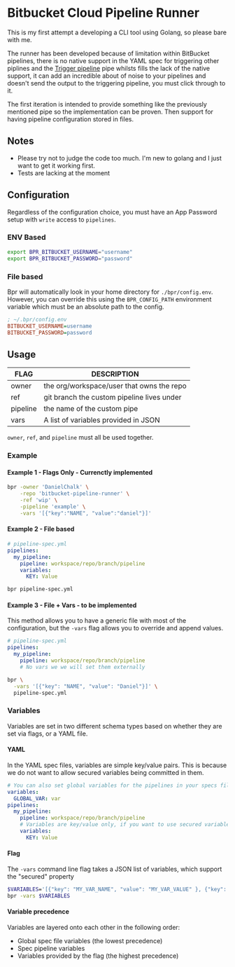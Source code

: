# Bitbucket Cloud Pipeline Runner

This is my first attempt a developing a CLI tool using Golang, so please bare with me.

The runner has been developed because of limitation within BitBucket pipelines, there is no native support in the YAML
spec for triggering other piplines and the
[Trigger pipeline](https://bitbucket.org/atlassian/trigger-pipeline/src/master/) pipe whilsts fills the lack of the
native support, it can add an incredible about of noise to your pipelines and doesn't send the output to the triggering
pipeline, you must click through to it.

The first iteration is intended to provide something like the previously mentioned pipe so the implementation can be
proven. Then support for having pipeline configuration stored in files.

## Notes

- Please try not to judge the code too much. I'm new to golang and I just want to get it working first.
- Tests are lacking at the moment

## Configuration

Regardless of the configuration choice, you must have an App Password setup with `write` access to
`pipelines`.

### ENV Based

```bash
export BPR_BITBUCKET_USERNAME="username"
export BPR_BITBUCKET_PASSWORD="password"
```

### File based

Bpr will automatically look in your home directory for `./bpr/config.env`. However, you can override this using
the `BPR_CONFIG_PATH` environment variable which must be an absolute path to the config.

```ini
; ~/.bpr/config.env
BITBUCKET_USERNAME=username
BITBUCKET_PASSWORD=password
```

## Usage

| FLAG     | DESCRIPTION                                |
| -------- | ------------------------------------------ |
| owner    | the org/workspace/user that owns the repo  |
| ref      | git branch the custom pipeline lives under |
| pipeline | the name of the custom pipe                |
| vars     | A list of variables provided in JSON       |

`owner`, `ref`, and `pipeline` must all be used together.

### Example

#### Example 1 - Flags Only - Currenctly implemented

```bash
bpr -owner 'DanielChalk' \
    -repo 'bitbucket-pipeline-runner' \
    -ref 'wip' \
    -pipeline 'example' \
    -vars '[{"key":"NAME", "value":"daniel"}]'
```

#### Example 2 - File based

```yaml
# pipeline-spec.yml
pipelines:
  my_pipeline:
    pipeline: workspace/repo/branch/pipeline
    variables:
      KEY: Value
```

```bash
bpr pipeline-spec.yml
```

#### Example 3 - File + Vars - to be implemented

This method allows you to have a generic file with most of the configuration, but the `-vars` flag allows you to
override and append values.

```yaml
# pipeline-spec.yml
pipelines:
  my_pipeline:
    pipeline: workspace/repo/branch/pipeline
    # No vars we we will set them externally
```

```bash
bpr \
  -vars '[{"key": "NAME", "value": "Daniel"}]' \
  pipeline-spec.yml
```

### Variables

Variables are set in two different schema types based on whether they are set via flags, or a YAML file.

#### YAML

In the YAML spec files, variables are simple key/value pairs. This is because we do not want to allow secured variables
being committed in them.

```yaml
# You can also set global variables for the pipelines in your specs file, making for less copying and pasting.
variables:
  GLOBAL_VAR: var
pipelines:
  my_pipeline:
    pipeline: workspace/repo/branch/pipeline
    # Variables are key/value only, if you want to use secured variables, you must provide them as a flag    
    variables:
      KEY: Value
```

#### Flag

The `-vars` command line flag takes a JSON list of variables, which support the "secured" property

```bash
$VARIABLES='[{"key": "MY_VAR_NAME", "value": "MY_VAR_VALUE" }, {"key": "MY_SECURE_VAR_NAME", "value": "MY_SECURE_VAR_VALUE", "secured": true}]'
bpr -vars $VARIABLES
```

#### Variable precedence

Variables are layered onto each other in the following order:

- Global spec file variables (the lowest precedence)
- Spec pipeline variables
- Variables provided by the flag (the highest precedence)